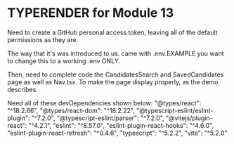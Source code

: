 # TYPERENDER for Module 13

Need to create a GitHub personal access token, leaving all of the default permissions as they are.

The way that it's was introduced to us. came with .env.EXAMPLE you want to change this to a working .env ONLY.

Then, need to complete code the CandidatesSearch and SavedCandidates page as well as Nav.tsx. To make the page display properly, as the demo describes.

Need all of these devDependencies shown below:
    "@types/react": "^18.2.66",
    "@types/react-dom": "^18.2.22",
    "@typescript-eslint/eslint-plugin": "^7.2.0",
    "@typescript-eslint/parser": "^7.2.0",
    "@vitejs/plugin-react": "^4.2.1",
    "eslint": "^8.57.0",
    "eslint-plugin-react-hooks": "^4.6.0",
    "eslint-plugin-react-refresh": "^0.4.6",
    "typescript": "^5.2.2",
    "vite": "^5.2.0"